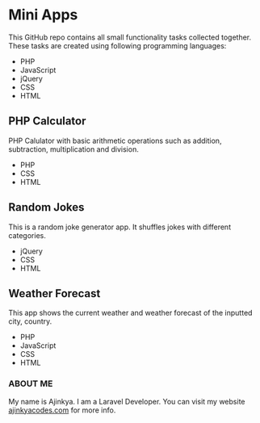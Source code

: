 # Mini Apps

This GitHub repo contains all small functionality tasks collected together. These tasks are created using following programming languages:
- PHP
- JavaScript
- jQuery
- CSS
- HTML

## PHP Calculator
PHP Calulator with basic arithmetic operations such as addition, subtraction, multiplication and division.
- PHP
- CSS
- HTML

## Random Jokes
This is a random joke generator app. It shuffles jokes with different categories.
- jQuery
- CSS
- HTML

## Weather Forecast
This app shows the current weather and weather forecast of the inputted city, country.
- PHP
- JavaScript
- CSS
- HTML

### ABOUT ME
My name is Ajinkya. I am a Laravel Developer. You can visit my website [ajinkyacodes.com](https://ajinkyacodes.com) for more info.

